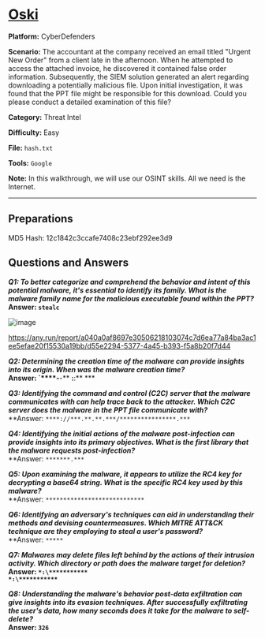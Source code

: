 # <a href="https://cyberdefenders.org/blueteam-ctf-challenges/oski/">Oski</a>

**Platform:** CyberDefenders

**Scenario:** The accountant at the company received an email titled "Urgent New Order" from a client late in the afternoon. When he attempted to access the attached invoice, he discovered it contained false order information. Subsequently, the SIEM solution generated an alert regarding downloading a potentially malicious file. Upon initial investigation, it was found that the PPT file might be responsible for this download. Could you please conduct a detailed examination of this file?

**Category:** Threat Intel

**Difficulty:** Easy

**File:** `hash.txt`

**Tools:** `Google` 

**Note:** In this walkthrough, we will use our OSINT skills. All we need is the Internet.

---

## **Preparations**

MD5 Hash: 12c1842c3ccafe7408c23ebf292ee3d9 

## **Questions and Answers**

***Q1: To better categorize and comprehend the behavior and intent of this potential malware, it's essential to identify its family. What is the malware family name for the malicious executable found within the PPT?***  
**Answer: `stealc`**

![image](https://github.com/user-attachments/assets/df87c71c-edb5-456b-b5b8-fef35f219b96)

https://any.run/report/a040a0af8697e30506218103074c7d6ea77a84ba3ac1ee5efae20f15530a19bb/d55e2294-5377-4a45-b393-f5a8b20f7d44

***Q2: Determining the creation time of the malware can provide insights into its origin. When was the malware creation time?***  
**Answer: `****-**-** **:**:** ***  

***Q3: Identifying the command and control (C2C) server that the malware communicates with can help trace back to the attacker. Which C2C server does the malware in the PPT file communicate with?***  
**Answer: `****://***.**.**.***/****************.***`  

***Q4: Identifying the initial actions of the malware post-infection can provide insights into its primary objectives. What is the first library that the malware requests post-infection?***  
**Answer: `*******.***`  

***Q5: Upon examining the malware, it appears to utilize the RC4 key for decrypting a base64 string. What is the specific RC4 key used by this malware?***  
**Answer: `****************************`  

***Q6: Identifying an adversary's techniques can aid in understanding their methods and devising countermeasures. Which MITRE ATT&CK technique are they employing to steal a user's password?***  
**Answer: `*****`  

***Q7: Malwares may delete files left behind by the actions of their intrusion activity. Which directory or path does the malware target for deletion?***  
**Answer: `*:\***********`  
`*:\***********`**

***Q8: Understanding the malware's behavior post-data exfiltration can give insights into its evasion techniques. After successfully exfiltrating the user's data, how many seconds does it take for the malware to self-delete?***  
**Answer: `326`**
